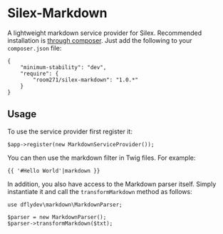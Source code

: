 Silex-Markdown
==============

A lightweight markdown service provider for Silex. Recommended installation is
[through composer](http://getcomposer.org). Just add the following to your
`composer.json` file:

    {
        "minimum-stability": "dev",
        "require": {
            "room271/silex-markdown": "1.0.*"
        }
    }

Usage
-----

To use the service provider first register it:

    $app->register(new MarkdownServiceProvider());

You can then use the markdown filter in Twig files. For example:

    {{ '#Hello World'|markdown }}

In addition, you also have access to the Markdown parser itself. Simply
instantiate it and call the `transformMarkdown` method as follows:

    use dflydev\markdown\MarkdownParser;

    $parser = new MarkdownParser();
    $parser->transformMarkdown($txt);

